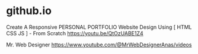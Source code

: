 # github.io

Create A Responsive PERSONAL PORTFOLIO Website Design Using [ HTML CSS JS ] - From Scratch
https://youtu.be/QtOzUABE1Z4

Mr. Web Designer
https://www.youtube.com/@MrWebDesignerAnas/videos
